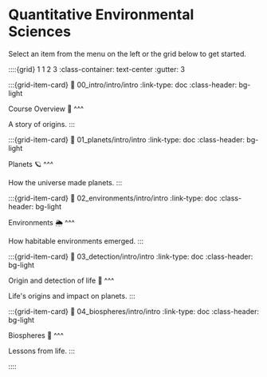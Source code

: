 # Quantitative Environmental Sciences

Select an item from the menu on the left or the grid below to get started.

::::{grid} 1 1 2 3
:class-container: text-center
:gutter: 3

:::{grid-item-card}
:link: 00_intro/intro/intro
:link-type: doc
:class-header: bg-light

Course Overview 🧭
^^^

A story of origins.
:::

:::{grid-item-card}
:link: 01_planets/intro/intro
:link-type: doc
:class-header: bg-light

Planets 🪐
^^^

How the universe made planets.
:::

:::{grid-item-card}
:link: 02_environments/intro/intro
:link-type: doc
:class-header: bg-light

Environments 🌦
^^^

How habitable environments emerged.
:::

:::{grid-item-card}
:link: 03_detection/intro/intro
:link-type: doc
:class-header: bg-light

Origin and detection of life 🧬
^^^

Life's origins and impact on planets.
:::

:::{grid-item-card}
:link: 04_biospheres/intro/intro
:link-type: doc
:class-header: bg-light

Biospheres 🦕
^^^

Lessons from life.
:::

::::